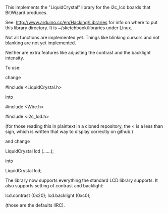 
This implements the "LiquidCrystal" library for the i2c_lcd
boards that BitWizard produces. 

See: 
   http://www.arduino.cc/en/Hacking/Libraries
for info on where to put this library directory. 
It is ~/sketchbook/libraries under Linux. 

Not all functions are implemented yet. Things like blinking cursors 
and not blanking are not yet implemented. 

Neither are extra features like adjusting the contrast and the
backlight intensity. 

To use: 

change 

  #include &lt;LiquidCrystal.h>

into

  #include &lt;Wire.h>

  #include &lt;i2c_lcd.h>

(for those reading this in plaintext in a cloned repository, the
&lt; is a less than sign, which is written that way to display correctly
on github.)

and change

  LiquidCrystal lcd (......);

into

  LiquidCrystal lcd;



The library now supports everything the standard LCD library supports. 
It also supports setting of contrast and backlight: 

  lcd.contrast (0x20);
  lcd.backlight (0xc0);

(those are the defaults IIRC). 
